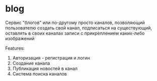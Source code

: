 # blog

Сервис "блогов" или по-другому просто каналов, позволяющий пользователю создать свой канал, подписаться на существующий, оставлять в своих каналах записи с прикреплением каких-либо изображений

Features: 
1. Авторизация - регистрация и логин
2. Создание канала
3. Публикация новостей в канал
4. Система поиска каналов

